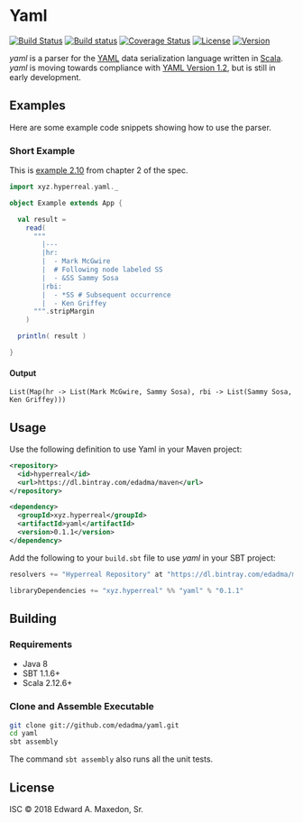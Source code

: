 Yaml
====

[![Build Status](https://www.travis-ci.org/edadma/yaml.svg?branch=master)](https://www.travis-ci.org/edadma/yaml)
[![Build status](https://ci.appveyor.com/api/projects/status/h5b23n2vd0k4oh9q/branch/master?svg=true)](https://ci.appveyor.com/project/edadma/yaml/branch/master)
[![Coverage Status](https://coveralls.io/repos/github/edadma/yaml/badge.svg?branch=master)](https://coveralls.io/github/edadma/yaml?branch=master)
[![License](https://img.shields.io/badge/license-ISC-blue.svg)](https://github.com/edadma/yaml/blob/master/LICENSE)
[![Version](https://img.shields.io/badge/latest_release-v0.1.1-orange.svg)](https://github.com/edadma/yaml/releases/tag/v0.1.1)

*yaml* is a parser for the [YAML](http://yaml.org/) data serialization language written in [Scala](http://scala-lang.org). *yaml* is moving towards compliance with [YAML Version 1.2](http://yaml.org/spec/1.2/spec.html), but is still in early development.


Examples
--------

Here are some example code snippets showing how to use the parser.

### Short Example

This is [example 2.10](http://yaml.org/spec/1.2/spec.html#id2760658) from chapter 2 of the spec.

```scala
import xyz.hyperreal.yaml._

object Example extends App {

  val result =
    read(
      """
        |---
        |hr:
        |  - Mark McGwire
        |  # Following node labeled SS
        |  - &SS Sammy Sosa
        |rbi:
        |  - *SS # Subsequent occurrence
        |  - Ken Griffey
      """.stripMargin
    )

  println( result )

}
```

#### Output

    List(Map(hr -> List(Mark McGwire, Sammy Sosa), rbi -> List(Sammy Sosa, Ken Griffey)))

Usage
-----

Use the following definition to use Yaml in your Maven project:

```xml
<repository>
  <id>hyperreal</id>
  <url>https://dl.bintray.com/edadma/maven</url>
</repository>

<dependency>
  <groupId>xyz.hyperreal</groupId>
  <artifactId>yaml</artifactId>
  <version>0.1.1</version>
</dependency>
```

Add the following to your `build.sbt` file to use *yaml* in your SBT project:

```sbt
resolvers += "Hyperreal Repository" at "https://dl.bintray.com/edadma/maven"

libraryDependencies += "xyz.hyperreal" %% "yaml" % "0.1.1"
```

Building
--------

### Requirements

- Java 8
- SBT 1.1.6+
- Scala 2.12.6+

### Clone and Assemble Executable

```bash
git clone git://github.com/edadma/yaml.git
cd yaml
sbt assembly
```

The command `sbt assembly` also runs all the unit tests.


License
-------

ISC © 2018 Edward A. Maxedon, Sr.